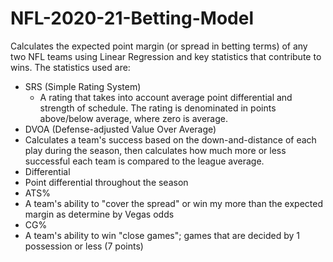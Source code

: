 # NFL-2020-21-Betting-Model

Calculates the expected point margin (or spread in betting terms) of any two NFL teams using Linear Regression and key statistics that contribute to wins. The statistics used are:
- SRS (Simple Rating System)
  - A rating that takes into account average point differential and strength of schedule. The rating is denominated in points     above/below average, where zero is average.
- DVOA (Defense-adjusted Value Over Average)
 - Calculates a team's success based on the down-and-distance of each play during the season, then calculates how much more or less successful each team is compared to the league average.
- Differential
 - Point differential throughout the season
- ATS%
 - A team's ability to "cover the spread" or win my more than the expected margin as determine by Vegas odds
- CG% 
 - A team's ability to win "close games"; games that are decided by 1 possession or less (7 points)
